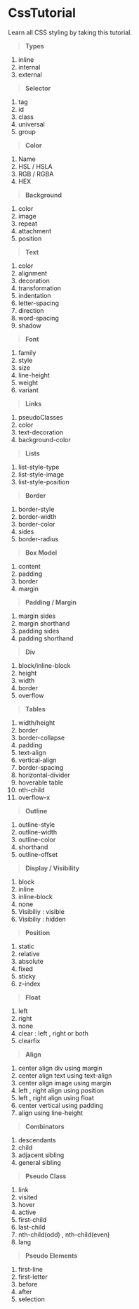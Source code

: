 # CssTutorial

Learn all CSS styling by taking this tutorial.

> **Types**

1. inline
2. internal
3. external

> **Selector**

1. tag
2. id
3. class
4. universal
5. group

> **Color**  

1. Name
2. HSL / HSLA
3. RGB / RGBA
4. HEX

> **Background**

1. color
2. image
3. repeat
4. attachment
5. position

> **Text**

1. color
2. alignment
3. decoration
4. transformation
5. indentation
6. letter-spacing
7. direction
8. word-spacing
9. shadow  

> **Font**

1. family
2. style
3. size
4. line-height
5. weight
6. variant

> **Links**

1. pseudoClasses
2. color
3. text-decoration
4. background-color

> **Lists**

1. list-style-type
2. list-style-image
3. list-style-position

> **Border**

1. border-style
2. border-width
3. border-color
4. sides
5. border-radius

> **Box Model**

1. content
2. padding
3. border
4. margin

> **Padding / Margin**

1. margin sides
2. margin shorthand
1. padding sides
2. padding shorthand

> **Div**

1. block/inline-block
2. height
3. width
4. border
5. overflow

> **Tables**

1. width/height
2. border
3. border-collapse
4. padding
5. text-align
6. vertical-align
6. border-spacing
7. horizontal-divider
8. hoverable table
9. nth-child
10. overflow-x

> **Outline**

1. outline-style 
2. outline-width
3. outline-color
4. shorthand
5. outline-offset

> **Display / Visibility**

1. block
2. inline
3. inline-block
4. none
5. Visibiliy : visible
6. Visibiliy : hidden 

> **Position**

1. static 
2. relative
3. absolute
4. fixed
5. sticky
6. z-index 

> **Float**

1. left
2. right
3. none
4. clear : left , right or both
5. clearfix

> **Align**

1. center align div using margin
2. center align text using text-align
3. center align image using margin
4. left , right align using position
5. left , right align using float
6. center vertical using padding
7. align using line-height

> **Combinators**

1. descendants
2. child
3. adjacent sibling 
4. general sibling

> **Pseudo Class**
1. link
2. visited
3. hover
4. active
5. first-child
6. last-child
7. nth-child(odd) , nth-child(even)
8. lang

> **Pseudo Elements**
1. first-line
2. first-letter
3. before
4. after
5. selection